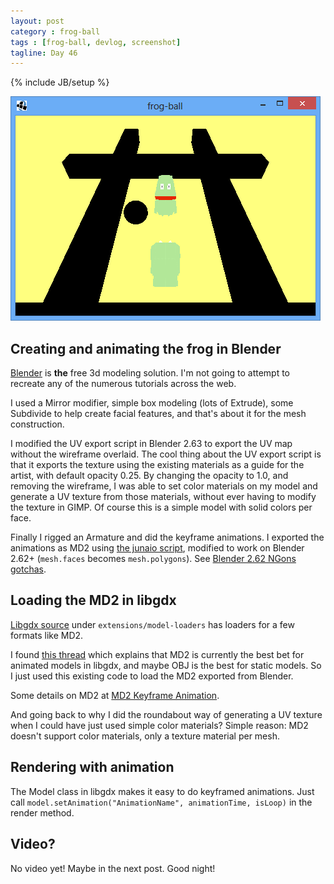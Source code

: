 ```yaml
---
layout: post
category : frog-ball
tags : [frog-ball, devlog, screenshot]
tagline: Day 46
---
```

{% include JB/setup %}

![textured model in game](/assets/images/frog-ball/2012-12-01_texturedmodel.png)

## Creating and animating the frog in Blender

[Blender](http://www.blender.org) is **the** free 3d modeling solution.
I'm not going to attempt to recreate any of the numerous tutorials
across the web.

I used a Mirror modifier, simple box modeling (lots of Extrude),
some Subdivide to help create facial features, and that's about it
for the mesh construction.

I modified the UV export script in Blender 2.63 to export the UV map
without the wireframe overlaid. The cool thing about the UV export
script is that it exports the texture using the existing materials
as a guide for the artist, with default opacity 0.25.
By changing the opacity to 1.0, and removing the wireframe, I
was able to set color materials on my model and generate a UV texture
from those materials,
without ever having to modify the texture in GIMP.
Of course this is a simple model with solid colors per face.

Finally I rigged an Armature and did the keyframe animations.
I exported the animations as MD2 using
[the junaio script](http://www.junaio.com/develop/docs/documenation/general/3dmodels/),
modified to work on Blender 2.62+ (`mesh.faces` becomes `mesh.polygons`).
See [Blender 2.62 NGons gotchas](http://www.blender.org/documentation/blender_python_api_2_62_2/info_gotcha.html#ngons-and-tessellation-faces).

## Loading the MD2 in libgdx

[Libgdx source](https://github.com/libgdx/libgdx)
under `extensions/model-loaders` has loaders for a few formats like MD2.

I found [this thread](http://www.badlogicgames.com/forum/viewtopic.php?p=9990)
which explains that MD2 is currently the best bet for animated models in libgdx,
and maybe OBJ is the best for static models.
So I just used this existing code to load the MD2 exported from Blender.

Some details on MD2 at
[MD2 Keyframe Animation](https://code.google.com/p/libgdx-users/wiki/MD2_Keyframe_Animation).

And going back to why I did the roundabout way of generating a UV texture
when I could have just used simple color materials? Simple reason:
MD2 doesn't support color materials, only a texture material per mesh.

## Rendering with animation

The Model class in libgdx makes it easy to do keyframed animations.
Just call `model.setAnimation("AnimationName", animationTime, isLoop)`
in the render method.

## Video?

No video yet! Maybe in the next post. Good night!
